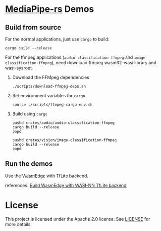 # [MediaPipe-rs] Demos

## Build from source

For the normal applications, just use ```cargo``` to build:

```shell
cargo build --release
```

For the ffmpeg applications (`audio-classification-ffmpeg` and `image-classification-ffmpeg`),
need download ffmpeg wasm32-wasi library and wasi-sysroot.

1. Download the FFMpeg dependencies
   ```shell
   ./scripts/download-ffmpeg-deps.sh
   ```
2. Set environment variables for ```cargo```
   ```shell
   source ./scripts/ffmpeg-cargo-env.sh
   ```
3. Build using ```cargo```
   ```shell
   pushd crates/audio/audio-classification-ffmpeg
   cargo build --release
   popd
   ```

   ```shell
   pushd crates/vision/image-classification-ffmpeg
   cargo build --release
   popd
   ```

## Run the demos

Use the [WasmEdge] with TfLite backend.

references: [Build WasmEdge with WASI-NN TfLite backend]


# License

This project is licensed under the Apache 2.0 license. See [LICENSE] for more details.

[LICENSE]: LICENSE

[MediaPipe-rs]: https://github.com/WasmEdge/mediapipe-rs

[Build WasmEdge with WASI-NN TfLite backend]: https://wasmedge.org/book/en/contribute/build_from_src/plugin_wasi_nn.html#build-wasmedge-with-wasi-nn-tensorflow-lite-backend

[WasmEdge]: https://github.com/WasmEdge/WasmEdge

[MediaPipe]: https://github.com/google/mediapipe

[MediaPipe Solutions]: https://developers.google.com/mediapipe/solutions/

[TF Hub]: https://tfhub.dev/
